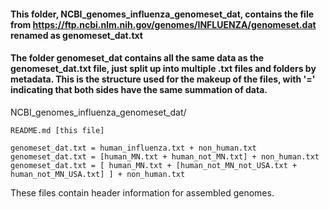 #### This folder, NCBI_genomes_influenza_genomeset_dat, contains the file from https://ftp.ncbi.nlm.nih.gov/genomes/INFLUENZA/genomeset.dat renamed as genomeset_dat.txt 

#### The folder genomeset_dat contains all the same data as the genomeset_dat.txt file, just split up into multiple .txt files and folders by metadata. This is the structure used for the makeup of the files, with '=' indicating that both sides have the same summation of data. 

NCBI_genomes_influenza_genomeset_dat/ 

    README.md [this file] 

    genomeset_dat.txt = human_influenza.txt + non_human.txt 
    genomeset_dat.txt = [human_MN.txt + human_not_MN.txt] + non_human.txt 
    genomeset_dat.txt = [ human_MN.txt + [human_not_MN_not_USA.txt + human_not_MN_USA.txt] ] + non_human.txt 

These files contain header information for assembled genomes. 